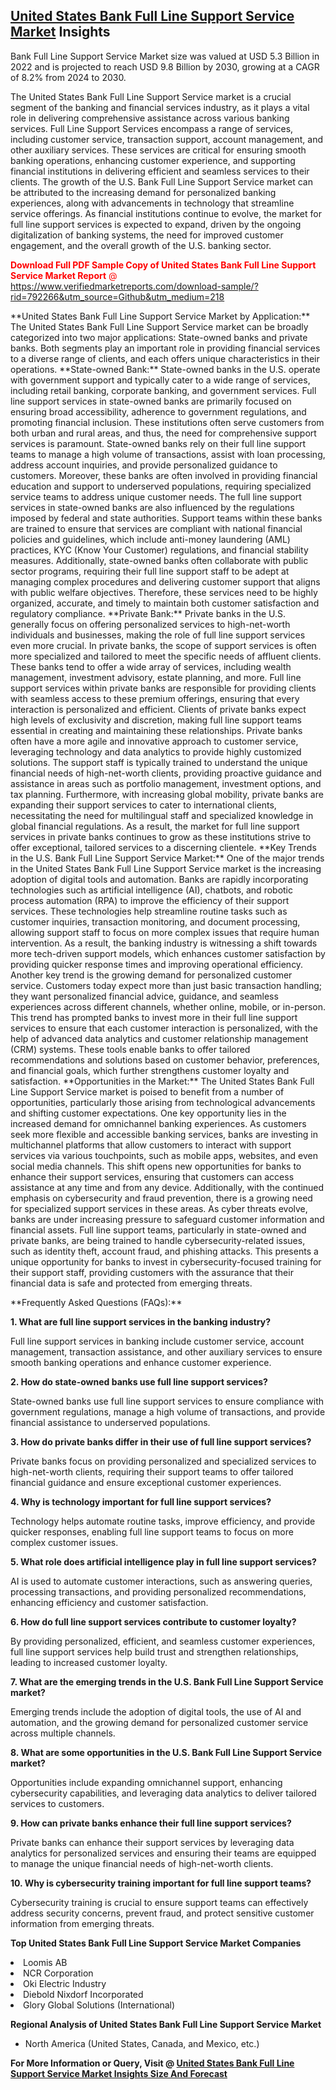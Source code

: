 <h2><a href="https://www.verifiedmarketreports.com/download-sample/?rid=792266&amp;utm_source=Github&amp;utm_medium=218" target="_blank">United States Bank Full Line Support Service Market</a> Insights</h2><p>Bank Full Line Support Service Market size was valued at USD 5.3 Billion in 2022 and is projected to reach USD 9.8 Billion by 2030, growing at a CAGR of 8.2% from 2024 to 2030.</p><p><p>The United States Bank Full Line Support Service market is a crucial segment of the banking and financial services industry, as it plays a vital role in delivering comprehensive assistance across various banking services. Full Line Support Services encompass a range of services, including customer service, transaction support, account management, and other auxiliary services. These services are critical for ensuring smooth banking operations, enhancing customer experience, and supporting financial institutions in delivering efficient and seamless services to their clients. The growth of the U.S. Bank Full Line Support Service market can be attributed to the increasing demand for personalized banking experiences, along with advancements in technology that streamline service offerings. As financial institutions continue to evolve, the market for full line support services is expected to expand, driven by the ongoing digitalization of banking systems, the need for improved customer engagement, and the overall growth of the U.S. banking sector. <p><span class=""><span style="color: #ff0000;"><strong>Download Full PDF Sample Copy of United States Bank Full Line Support Service Market Report</strong> @ </span><a href="https://www.verifiedmarketreports.com/download-sample/?rid=792266&amp;utm_source=Github&amp;utm_medium=218" target="_blank">https://www.verifiedmarketreports.com/download-sample/?rid=792266&amp;utm_source=Github&amp;utm_medium=218</a></span></p></p> <p>**United States Bank Full Line Support Service Market by Application:** The United States Bank Full Line Support Service market can be broadly categorized into two major applications: State-owned banks and private banks. Both segments play an important role in providing financial services to a diverse range of clients, and each offers unique characteristics in their operations. **State-owned Bank:** State-owned banks in the U.S. operate with government support and typically cater to a wide range of services, including retail banking, corporate banking, and government services. Full line support services in state-owned banks are primarily focused on ensuring broad accessibility, adherence to government regulations, and promoting financial inclusion. These institutions often serve customers from both urban and rural areas, and thus, the need for comprehensive support services is paramount. State-owned banks rely on their full line support teams to manage a high volume of transactions, assist with loan processing, address account inquiries, and provide personalized guidance to customers. Moreover, these banks are often involved in providing financial education and support to underserved populations, requiring specialized service teams to address unique customer needs. The full line support services in state-owned banks are also influenced by the regulations imposed by federal and state authorities. Support teams within these banks are trained to ensure that services are compliant with national financial policies and guidelines, which include anti-money laundering (AML) practices, KYC (Know Your Customer) regulations, and financial stability measures. Additionally, state-owned banks often collaborate with public sector programs, requiring their full line support staff to be adept at managing complex procedures and delivering customer support that aligns with public welfare objectives. Therefore, these services need to be highly organized, accurate, and timely to maintain both customer satisfaction and regulatory compliance. **Private Bank:** Private banks in the U.S. generally focus on offering personalized services to high-net-worth individuals and businesses, making the role of full line support services even more crucial. In private banks, the scope of support services is often more specialized and tailored to meet the specific needs of affluent clients. These banks tend to offer a wide array of services, including wealth management, investment advisory, estate planning, and more. Full line support services within private banks are responsible for providing clients with seamless access to these premium offerings, ensuring that every interaction is personalized and efficient. Clients of private banks expect high levels of exclusivity and discretion, making full line support teams essential in creating and maintaining these relationships. Private banks often have a more agile and innovative approach to customer service, leveraging technology and data analytics to provide highly customized solutions. The support staff is typically trained to understand the unique financial needs of high-net-worth clients, providing proactive guidance and assistance in areas such as portfolio management, investment options, and tax planning. Furthermore, with increasing global mobility, private banks are expanding their support services to cater to international clients, necessitating the need for multilingual staff and specialized knowledge in global financial regulations. As a result, the market for full line support services in private banks continues to grow as these institutions strive to offer exceptional, tailored services to a discerning clientele. **Key Trends in the U.S. Bank Full Line Support Service Market:** One of the major trends in the United States Bank Full Line Support Service market is the increasing adoption of digital tools and automation. Banks are rapidly incorporating technologies such as artificial intelligence (AI), chatbots, and robotic process automation (RPA) to improve the efficiency of their support services. These technologies help streamline routine tasks such as customer inquiries, transaction monitoring, and document processing, allowing support staff to focus on more complex issues that require human intervention. As a result, the banking industry is witnessing a shift towards more tech-driven support models, which enhances customer satisfaction by providing quicker response times and improving operational efficiency. Another key trend is the growing demand for personalized customer service. Customers today expect more than just basic transaction handling; they want personalized financial advice, guidance, and seamless experiences across different channels, whether online, mobile, or in-person. This trend has prompted banks to invest more in their full line support services to ensure that each customer interaction is personalized, with the help of advanced data analytics and customer relationship management (CRM) systems. These tools enable banks to offer tailored recommendations and solutions based on customer behavior, preferences, and financial goals, which further strengthens customer loyalty and satisfaction. **Opportunities in the Market:** The United States Bank Full Line Support Service market is poised to benefit from a number of opportunities, particularly those arising from technological advancements and shifting customer expectations. One key opportunity lies in the increased demand for omnichannel banking experiences. As customers seek more flexible and accessible banking services, banks are investing in multichannel platforms that allow customers to interact with support services via various touchpoints, such as mobile apps, websites, and even social media channels. This shift opens new opportunities for banks to enhance their support services, ensuring that customers can access assistance at any time and from any device. Additionally, with the continued emphasis on cybersecurity and fraud prevention, there is a growing need for specialized support services in these areas. As cyber threats evolve, banks are under increasing pressure to safeguard customer information and financial assets. Full line support teams, particularly in state-owned and private banks, are being trained to handle cybersecurity-related issues, such as identity theft, account fraud, and phishing attacks. This presents a unique opportunity for banks to invest in cybersecurity-focused training for their support staff, providing customers with the assurance that their financial data is safe and protected from emerging threats. <p>**Frequently Asked Questions (FAQs):** <p><strong>1. What are full line support services in the banking industry?</strong></p> <p>Full line support services in banking include customer service, account management, transaction assistance, and other auxiliary services to ensure smooth banking operations and enhance customer experience.</p> <p><strong>2. How do state-owned banks use full line support services?</strong></p> <p>State-owned banks use full line support services to ensure compliance with government regulations, manage a high volume of transactions, and provide financial assistance to underserved populations.</p> <p><strong>3. How do private banks differ in their use of full line support services?</strong></p> <p>Private banks focus on providing personalized and specialized services to high-net-worth clients, requiring their support teams to offer tailored financial guidance and ensure exceptional customer experiences.</p> <p><strong>4. Why is technology important for full line support services?</strong></p> <p>Technology helps automate routine tasks, improve efficiency, and provide quicker responses, enabling full line support teams to focus on more complex customer issues.</p> <p><strong>5. What role does artificial intelligence play in full line support services?</strong></p> <p>AI is used to automate customer interactions, such as answering queries, processing transactions, and providing personalized recommendations, enhancing efficiency and customer satisfaction.</p> <p><strong>6. How do full line support services contribute to customer loyalty?</strong></p> <p>By providing personalized, efficient, and seamless customer experiences, full line support services help build trust and strengthen relationships, leading to increased customer loyalty.</p> <p><strong>7. What are the emerging trends in the U.S. Bank Full Line Support Service market?</strong></p> <p>Emerging trends include the adoption of digital tools, the use of AI and automation, and the growing demand for personalized customer service across multiple channels.</p> <p><strong>8. What are some opportunities in the U.S. Bank Full Line Support Service market?</strong></p> <p>Opportunities include expanding omnichannel support, enhancing cybersecurity capabilities, and leveraging data analytics to deliver tailored services to customers.</p> <p><strong>9. How can private banks enhance their full line support services?</strong></p> <p>Private banks can enhance their support services by leveraging data analytics for personalized services and ensuring their teams are equipped to manage the unique financial needs of high-net-worth clients.</p> <p><strong>10. Why is cybersecurity training important for full line support teams?</strong></p> <p>Cybersecurity training is crucial to ensure support teams can effectively address security concerns, prevent fraud, and protect sensitive customer information from emerging threats.</p> </p><p><strong>Top United States Bank Full Line Support Service Market Companies</strong></p><div data-test-id=""><p><li>Loomis AB</li><li> NCR Corporation</li><li> Oki Electric Industry</li><li> Diebold Nixdorf Incorporated</li><li> Glory Global Solutions (International)</li></p><div><strong>Regional Analysis of&nbsp;United States Bank Full Line Support Service Market</strong></div><ul><li dir="ltr"><p dir="ltr">North America&nbsp;(United States, Canada, and Mexico, etc.)</p></li></ul><p><strong>For More Information or Query, Visit @&nbsp;</strong><strong><a href="https://www.verifiedmarketreports.com/product/bank-full-line-support-service-market/?utm_source=Github&amp;utm_medium=218" target="_blank">United States Bank Full Line Support Service Market Insights Size And Forecast</a></strong></p></div>
